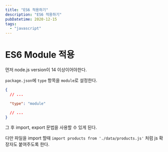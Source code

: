 ```yaml
---
title: "ES6 적용하기"
description: "ES6 적용하기"
pubDatetime: 2020-12-15
tags:
  - "javascript"
---
```


# ES6 Module 적용

먼저 node.js version이 14 이상이어야한다.

`package.json`에 `type` 항목을 `module`로 설정한다.

```json
{
  // ...

  "type": "module"

  // ...
}
```

그 후 import, export 문법을 사용할 수 있게 된다.

다만 파일을 import 할때 `import products from './data/products.js'` 처럼 js 확장자도 붙여주도록 한다.
